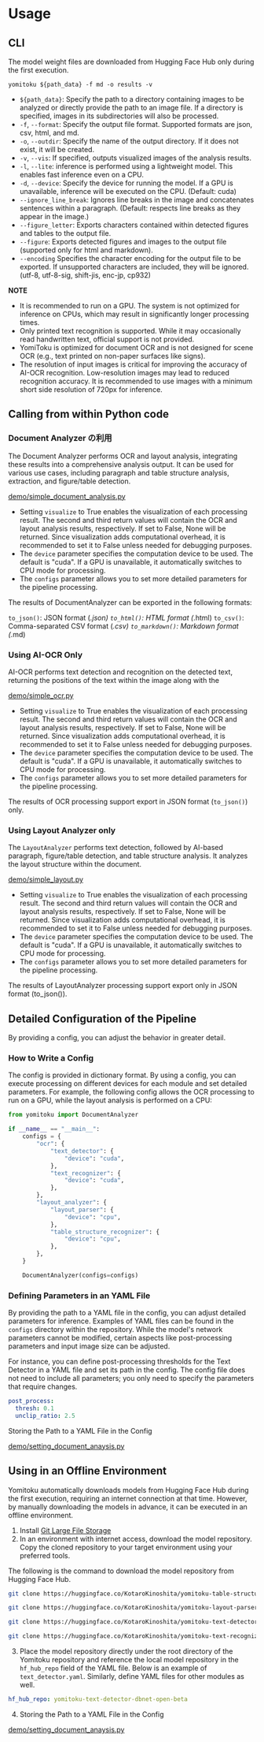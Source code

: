 # Usage

## CLI

The model weight files are downloaded from Hugging Face Hub only during the first execution.

```
yomitoku ${path_data} -f md -o results -v
```

- `${path_data}`: Specify the path to a directory containing images to be analyzed or directly provide the path to an image file. If a directory is specified, images in its subdirectories will also be processed.
- `-f`, `--format`: Specify the output file format. Supported formats are json, csv, html, and md.
- `-o`, `--outdir`: Specify the name of the output directory. If it does not exist, it will be created.
- `-v`, `--vis`: If specified, outputs visualized images of the analysis results.
- `-l`, `--lite`: inference is performed using a lightweight model. This enables fast inference even on a CPU.
- `-d`, `--device`: Specify the device for running the model. If a GPU is unavailable, inference will be executed on the CPU. (Default: cuda)
- `--ignore_line_break`: Ignores line breaks in the image and concatenates sentences within a paragraph. (Default: respects line breaks as they appear in the image.)
- `--figure_letter`: Exports characters contained within detected figures and tables to the output file.
- `--figure`: Exports detected figures and images to the output file (supported only for html and markdown).
- `--encoding` Specifies the character encoding for the output file to be exported. If unsupported characters are included, they will be ignored. (utf-8, utf-8-sig, shift-jis, enc-jp, cp932)


**NOTE**

- It is recommended to run on a GPU. The system is not optimized for inference on CPUs, which may result in significantly longer processing times.
- Only printed text recognition is supported. While it may occasionally read handwritten text, official support is not provided.
- YomiToku is optimized for document OCR and is not designed for scene OCR (e.g., text printed on non-paper surfaces like signs).
- The resolution of input images is critical for improving the accuracy of AI-OCR recognition. Low-resolution images may lead to reduced recognition accuracy. It is recommended to use images with a minimum short side resolution of 720px for inference.

## Calling from within Python code

### Document Analyzer の利用

The Document Analyzer performs OCR and layout analysis, integrating these results into a comprehensive analysis output. It can be used for various use cases, including paragraph and table structure analysis, extraction, and figure/table detection.

<!--codeinclude-->

[demo/simple_document_analysis.py](../demo/simple_document_analysis.py)

<!--/codeinclude-->

- Setting `visualize` to True enables the visualization of each processing result. The second and third return values will contain the OCR and layout analysis results, respectively. If set to False, None will be returned. Since visualization adds computational overhead, it is recommended to set it to False unless needed for debugging purposes.
- The `device` parameter specifies the computation device to be used. The default is "cuda". If a GPU is unavailable, it automatically switches to CPU mode for processing.
- The `configs` parameter allows you to set more detailed parameters for the pipeline processing.

The results of DocumentAnalyzer can be exported in the following formats:

`to_json()`: JSON format (_.json)
`to_html()`: HTML format (_.html)
`to_csv()`: Comma-separated CSV format (_.csv)
`to_markdown()`: Markdown format (_.md)

### Using AI-OCR Only

AI-OCR performs text detection and recognition on the detected text, returning the positions of the text within the image along with the

<!--codeinclude-->

[demo/simple_ocr.py](../demo/simple_ocr.py)

<!--/codeinclude-->

- Setting `visualize` to True enables the visualization of each processing result. The second and third return values will contain the OCR and layout analysis results, respectively. If set to False, None will be returned. Since visualization adds computational overhead, it is recommended to set it to False unless needed for debugging purposes.
- The `device` parameter specifies the computation device to be used. The default is "cuda". If a GPU is unavailable, it automatically switches to CPU mode for processing.
- The `configs` parameter allows you to set more detailed parameters for the pipeline processing.

The results of OCR processing support export in JSON format (`to_json()`) only.

### Using Layout Analyzer only

The `LayoutAnalyzer` performs text detection, followed by AI-based paragraph, figure/table detection, and table structure analysis. It analyzes the layout structure within the document.

<!--codeinclude-->

[demo/simple_layout.py](../demo/simple_layout.py)

<!--/codeinclude-->

- Setting `visualize` to True enables the visualization of each processing result. The second and third return values will contain the OCR and layout analysis results, respectively. If set to False, None will be returned. Since visualization adds computational overhead, it is recommended to set it to False unless needed for debugging purposes.
- The `device` parameter specifies the computation device to be used. The default is "cuda". If a GPU is unavailable, it automatically switches to CPU mode for processing.
- The `configs` parameter allows you to set more detailed parameters for the pipeline processing.

The results of LayoutAnalyzer processing support export only in JSON format (to_json()).

## Detailed Configuration of the Pipeline

By providing a config, you can adjust the behavior in greater detail.

### How to Write a Config

The config is provided in dictionary format. By using a config, you can execute processing on different devices for each module and set detailed parameters. For example, the following config allows the OCR processing to run on a GPU, while the layout analysis is performed on a CPU:

```python
from yomitoku import DocumentAnalyzer

if __name__ == "__main__":
    configs = {
        "ocr": {
            "text_detector": {
                "device": "cuda",
            },
            "text_recognizer": {
                "device": "cuda",
            },
        },
        "layout_analyzer": {
            "layout_parser": {
                "device": "cpu",
            },
            "table_structure_recognizer": {
                "device": "cpu",
            },
        },
    }

    DocumentAnalyzer(configs=configs)
```

### Defining Parameters in an YAML File

By providing the path to a YAML file in the config, you can adjust detailed parameters for inference. Examples of YAML files can be found in the `configs` directory within the repository. While the model's network parameters cannot be modified, certain aspects like post-processing parameters and input image size can be adjusted.

For instance, you can define post-processing thresholds for the Text Detector in a YAML file and set its path in the config. The config file does not need to include all parameters; you only need to specify the parameters that require changes.

```text_detector.yaml
post_process:
  thresh: 0.1
  unclip_ratio: 2.5
```

Storing the Path to a YAML File in the Config

<!--codeinclude-->

[demo/setting_document_anaysis.py](../demo/setting_document_anaysis.py)

<!--/codeinclude-->

## Using in an Offline Environment

Yomitoku automatically downloads models from Hugging Face Hub during the first execution, requiring an internet connection at that time. However, by manually downloading the models in advance, it can be executed in an offline environment.

1. Install [Git Large File Storage](https://docs.github.com/ja/repositories/working-with-files/managing-large-files/installing-git-large-file-storage)
2. In an environment with internet access, download the model repository. Copy the cloned repository to your target environment using your preferred tools.

The following is the command to download the model repository from Hugging Face Hub.

```sh
git clone https://huggingface.co/KotaroKinoshita/yomitoku-table-structure-recognizer-rtdtrv2-open-beta

git clone https://huggingface.co/KotaroKinoshita/yomitoku-layout-parser-rtdtrv2-open-beta

git clone https://huggingface.co/KotaroKinoshita/yomitoku-text-detector-dbnet-open-beta

git clone https://huggingface.co/KotaroKinoshita/yomitoku-text-recognizer-parseq-open-beta
```

3. Place the model repository directly under the root directory of the Yomitoku repository and reference the local model repository in the `hf_hub_repo` field of the YAML file. Below is an example of `text_detector.yaml`. Similarly, define YAML files for other modules as well.

```yaml
hf_hub_repo: yomitoku-text-detector-dbnet-open-beta
```

4. Storing the Path to a YAML File in the Config

<!--codeinclude-->

[demo/setting_document_anaysis.py](../demo/setting_document_anaysis.py)

<!--/codeinclude-->
